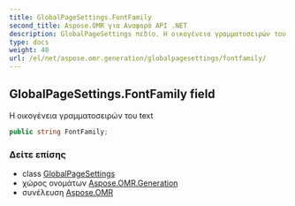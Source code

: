 ```yaml
---
title: GlobalPageSettings.FontFamily
second_title: Aspose.OMR για Αναφορά API .NET
description: GlobalPageSettings πεδίο. Η οικογένεια γραμματοσειρών του text
type: docs
weight: 40
url: /el/net/aspose.omr.generation/globalpagesettings/fontfamily/
---
```

## GlobalPageSettings.FontFamily field

Η οικογένεια γραμματοσειρών του text

```csharp
public string FontFamily;
```

### Δείτε επίσης

* class [GlobalPageSettings](../)
* χώρος ονομάτων [Aspose.OMR.Generation](../../globalpagesettings/)
* συνέλευση [Aspose.OMR](../../../)


